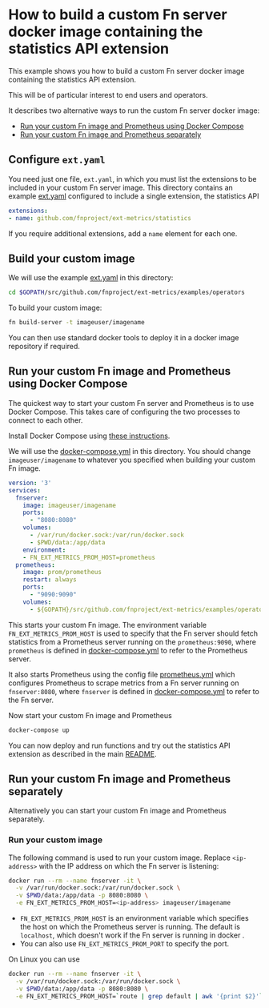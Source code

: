 # How to build a custom Fn server docker image containing the statistics API extension

This example shows you how to build a custom Fn server docker image containing the statistics API extension.

This will be of particular interest to end users and operators.

It describes two alternative ways to run the custom Fn server docker image:

* [Run your custom Fn image and Prometheus using Docker Compose](/examples/operators/README.md#run-your-custom-fn-image-and-prometheus-using-docker-compose)
* [Run your custom Fn image and Prometheus separately](/examples/operators/README.md#run-your-custom-fn-image-and-prometheus-separately)

## Configure `ext.yaml`

You need just one file, `ext.yaml`, in which you must list the extensions to be included in your custom Fn server image. 
This directory contains an example [ext.yaml](https://github.com/fnproject/ext-metrics/blob/master/examples/operators/ext.yaml) configured to include a single extension, the statistics API

```yaml
extensions:
- name: github.com/fnproject/ext-metrics/statistics
```

If you require additional extensions, add a `name` element for each one.


## Build your custom image

We will use the example [ext.yaml](https://github.com/fnproject/ext-metrics/blob/master/examples/operators/ext.yaml) in this directory:
```sh
cd $GOPATH/src/github.com/fnproject/ext-metrics/examples/operators
```

To build your custom image:
```sh
fn build-server -t imageuser/imagename
```

You can then use standard docker tools to deploy it in a docker image repository if required.

## Run your custom Fn image and Prometheus using Docker Compose

The quickest way to start your custom Fn server and Prometheus is to use Docker Compose. 
This takes care of configuring the two processes to connect to each other.

Install Docker Compose using [these instructions](https://docs.docker.com/compose/install/). 

We will use the [docker-compose.yml](https://github.com/fnproject/ext-metrics/blob/master/examples/operators/docker-compose.yml) in this directory.
You should change `imageuser/imagename` to whatever you specified when building your custom Fn image.

```yaml
version: '3'
services:
  fnserver:
    image: imageuser/imagename
    ports:
      - "8080:8080"
    volumes:
      - /var/run/docker.sock:/var/run/docker.sock
      - $PWD/data:/app/data
    environment:
    - FN_EXT_METRICS_PROM_HOST=prometheus
  prometheus:
    image: prom/prometheus
    restart: always
    ports:
      - "9090:9090"
    volumes:
      - ${GOPATH}/src/github.com/fnproject/ext-metrics/examples/operators/prometheus.yml:/etc/prometheus/prometheus.yml
```

This starts your custom Fn image. The environment variable `FN_EXT_METRICS_PROM_HOST` is used to specify that the Fn server should fetch
statistics from a Prometheus server running on the `prometheus:9090`, where   `prometheus` is defined in 
[docker-compose.yml](https://github.com/fnproject/ext-metrics/blob/master/examples/operators/docker-compose.yml)
to refer to the Prometheus server.

It also starts Prometheus using the config file [prometheus.yml](https://github.com/fnproject/ext-metrics/blob/master/examples/operators/prometheus.yml) 
which configures Prometheus to scrape metrics from a Fn server running on `fnserver:8080`, where `fnserver` is defined in
[docker-compose.yml](https://github.com/fnproject/ext-metrics/blob/master/examples/operators/docker-compose.yml)
to refer to the Fn server.

Now start your custom Fn image and Prometheus

```sh
docker-compose up
```

You can now deploy and run functions and try out the statistics API extension as described in the main [README](https://github.com/fnproject/ext-metrics/blob/master/README.md).

## Run your custom Fn image and Prometheus separately

Alternatively you can start your custom Fn image and Prometheus separately. 

### Run your custom image

The following command is used to run your custom image. Replace `<ip-address>` with the IP address on which the Fn server is listening:

```sh
docker run --rm --name fnserver -it \
  -v /var/run/docker.sock:/var/run/docker.sock \
  -v $PWD/data:/app/data -p 8080:8080 \
  -e FN_EXT_METRICS_PROM_HOST=<ip-address> imageuser/imagename
```

* `FN_EXT_METRICS_PROM_HOST` is an environment variable which specifies the host on which the Prometheus server is running. 
The default is `localhost`, which doesn't work if the Fn server is running in docker .
* You can also use `FN_EXT_METRICS_PROM_PORT` to specify the port.

On Linux you can use
```sh
docker run --rm --name fnserver -it \
  -v /var/run/docker.sock:/var/run/docker.sock \
  -v $PWD/data:/app/data -p 8080:8080 \
  -e FN_EXT_METRICS_PROM_HOST=`route | grep default | awk '{print $2}'` imageuser/imagename
```


